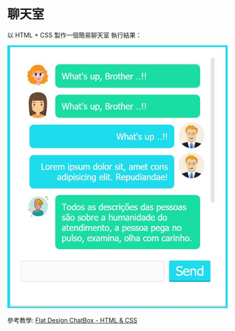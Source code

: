 # 聊天室
以 HTML + CSS 製作一個簡易聊天室
執行結果：

![Chat Box](/ChatBox_HTML_CSS/img/chatbox.JPG)

參考教學: [Flat Design ChatBox - HTML & CSS](https://www.youtube.com/watch?v=Hrz3DzZDIt0)
